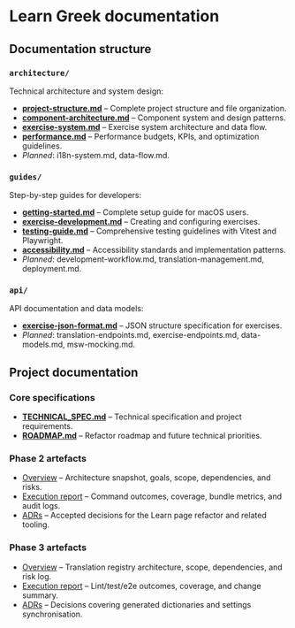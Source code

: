 # Learn Greek documentation

## Documentation structure

### `architecture/`

Technical architecture and system design:

- [**project-structure.md**](architecture/project-structure.md) – Complete project structure and file organization.
- [**component-architecture.md**](architecture/component-architecture.md) – Component system and design patterns.
- [**exercise-system.md**](architecture/exercise-system.md) – Exercise system architecture and data flow.
- [**performance.md**](architecture/performance.md) – Performance budgets, KPIs, and optimization guidelines.
- _Planned_: i18n-system.md, data-flow.md.

### `guides/`

Step-by-step guides for developers:

- [**getting-started.md**](guides/getting-started.md) – Complete setup guide for macOS users.
- [**exercise-development.md**](guides/exercise-development.md) – Creating and configuring exercises.
- [**testing-guide.md**](guides/testing-guide.md) – Comprehensive testing guidelines with Vitest and Playwright.
- [**accessibility.md**](guides/accessibility.md) – Accessibility standards and implementation patterns.
- _Planned_: development-workflow.md, translation-management.md, deployment.md.

### `api/`

API documentation and data models:

- [**exercise-json-format.md**](exercise-json-format.md) – JSON structure specification for exercises.
- _Planned_: translation-endpoints.md, exercise-endpoints.md, data-models.md, msw-mocking.md.

## Project documentation

### Core specifications

- [**TECHNICAL_SPEC.md**](TECHNICAL_SPEC.md) – Technical specification and project requirements.
- [**ROADMAP.md**](ROADMAP.md) – Refactor roadmap and future technical priorities.

### Phase 2 artefacts

- [Overview](reports/phase-2/overview.md) – Architecture snapshot, goals, scope, dependencies, and risks.
- [Execution report](reports/phase-2/execution-report.md) – Command outcomes, coverage, bundle metrics, and audit logs.
- [ADRs](reports/phase-2/adrs) – Accepted decisions for the Learn page refactor and related tooling.

### Phase 3 artefacts

- [Overview](reports/phase-3/overview.md) – Translation registry architecture, scope, dependencies, and risk log.
- [Execution report](reports/phase-3/execution-report.md) – Lint/test/e2e outcomes, coverage, and change summary.
- [ADRs](reports/phase-3/adrs) – Decisions covering generated dictionaries and settings synchronisation.
